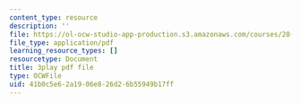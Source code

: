 ```yaml
---
content_type: resource
description: ''
file: https://ol-ocw-studio-app-production.s3.amazonaws.com/courses/20-219-becoming-the-next-bill-nye-writing-and-hosting-the-educational-show-january-iap-2015/41b0c5e62a1906e826d26b55949b17ff_VBgVRviSKek.pdf
file_type: application/pdf
learning_resource_types: []
resourcetype: Document
title: 3play pdf file
type: OCWFile
uid: 41b0c5e6-2a19-06e8-26d2-6b55949b17ff
---
```

